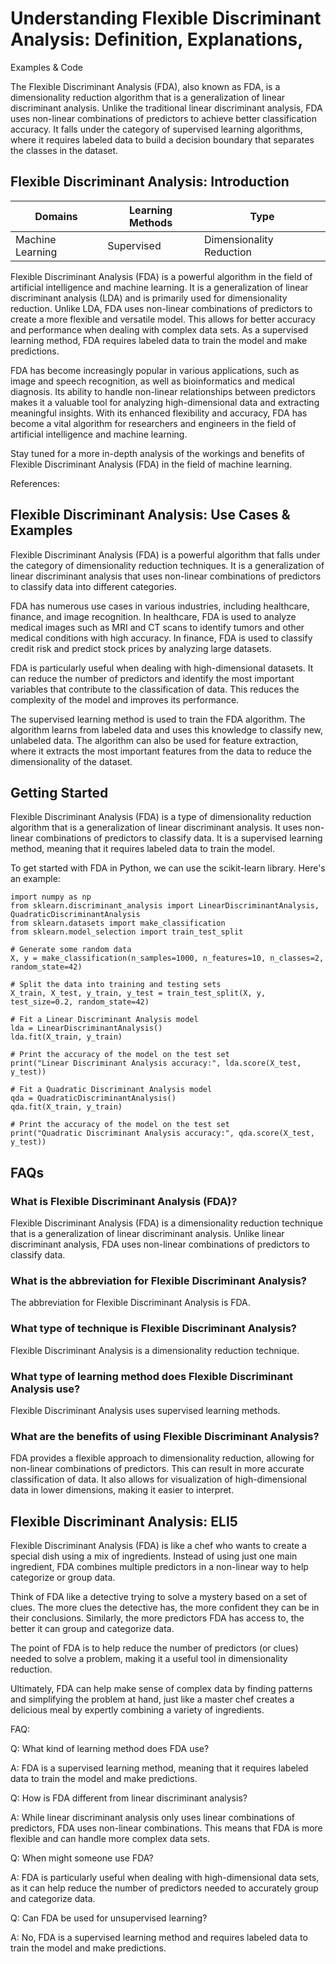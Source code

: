 # Understanding Flexible Discriminant Analysis: Definition, Explanations,
Examples & Code

The Flexible Discriminant Analysis (FDA), also known as FDA, is a
dimensionality reduction algorithm that is a generalization of linear
discriminant analysis. Unlike the traditional linear discriminant analysis,
FDA uses non-linear combinations of predictors to achieve better
classification accuracy. It falls under the category of supervised learning
algorithms, where it requires labeled data to build a decision boundary that
separates the classes in the dataset.

## Flexible Discriminant Analysis: Introduction

Domains | Learning Methods | Type  
---|---|---  
Machine Learning | Supervised | Dimensionality Reduction  
  
Flexible Discriminant Analysis (FDA) is a powerful algorithm in the field of
artificial intelligence and machine learning. It is a generalization of linear
discriminant analysis (LDA) and is primarily used for dimensionality
reduction. Unlike LDA, FDA uses non-linear combinations of predictors to
create a more flexible and versatile model. This allows for better accuracy
and performance when dealing with complex data sets. As a supervised learning
method, FDA requires labeled data to train the model and make predictions.

FDA has become increasingly popular in various applications, such as image and
speech recognition, as well as bioinformatics and medical diagnosis. Its
ability to handle non-linear relationships between predictors makes it a
valuable tool for analyzing high-dimensional data and extracting meaningful
insights. With its enhanced flexibility and accuracy, FDA has become a vital
algorithm for researchers and engineers in the field of artificial
intelligence and machine learning.

Stay tuned for a more in-depth analysis of the workings and benefits of
Flexible Discriminant Analysis (FDA) in the field of machine learning.

References:

## Flexible Discriminant Analysis: Use Cases & Examples

Flexible Discriminant Analysis (FDA) is a powerful algorithm that falls under
the category of dimensionality reduction techniques. It is a generalization of
linear discriminant analysis that uses non-linear combinations of predictors
to classify data into different categories.

FDA has numerous use cases in various industries, including healthcare,
finance, and image recognition. In healthcare, FDA is used to analyze medical
images such as MRI and CT scans to identify tumors and other medical
conditions with high accuracy. In finance, FDA is used to classify credit risk
and predict stock prices by analyzing large datasets.

FDA is particularly useful when dealing with high-dimensional datasets. It can
reduce the number of predictors and identify the most important variables that
contribute to the classification of data. This reduces the complexity of the
model and improves its performance.

The supervised learning method is used to train the FDA algorithm. The
algorithm learns from labeled data and uses this knowledge to classify new,
unlabeled data. The algorithm can also be used for feature extraction, where
it extracts the most important features from the data to reduce the
dimensionality of the dataset.

## Getting Started

Flexible Discriminant Analysis (FDA) is a type of dimensionality reduction
algorithm that is a generalization of linear discriminant analysis. It uses
non-linear combinations of predictors to classify data. It is a supervised
learning method, meaning that it requires labeled data to train the model.

To get started with FDA in Python, we can use the scikit-learn library. Here's
an example:

    
    
    
    import numpy as np
    from sklearn.discriminant_analysis import LinearDiscriminantAnalysis, QuadraticDiscriminantAnalysis
    from sklearn.datasets import make_classification
    from sklearn.model_selection import train_test_split
    
    # Generate some random data
    X, y = make_classification(n_samples=1000, n_features=10, n_classes=2, random_state=42)
    
    # Split the data into training and testing sets
    X_train, X_test, y_train, y_test = train_test_split(X, y, test_size=0.2, random_state=42)
    
    # Fit a Linear Discriminant Analysis model
    lda = LinearDiscriminantAnalysis()
    lda.fit(X_train, y_train)
    
    # Print the accuracy of the model on the test set
    print("Linear Discriminant Analysis accuracy:", lda.score(X_test, y_test))
    
    # Fit a Quadratic Discriminant Analysis model
    qda = QuadraticDiscriminantAnalysis()
    qda.fit(X_train, y_train)
    
    # Print the accuracy of the model on the test set
    print("Quadratic Discriminant Analysis accuracy:", qda.score(X_test, y_test))
    
    

## FAQs

### What is Flexible Discriminant Analysis (FDA)?

Flexible Discriminant Analysis (FDA) is a dimensionality reduction technique
that is a generalization of linear discriminant analysis. Unlike linear
discriminant analysis, FDA uses non-linear combinations of predictors to
classify data.

### What is the abbreviation for Flexible Discriminant Analysis?

The abbreviation for Flexible Discriminant Analysis is FDA.

### What type of technique is Flexible Discriminant Analysis?

Flexible Discriminant Analysis is a dimensionality reduction technique.

### What type of learning method does Flexible Discriminant Analysis use?

Flexible Discriminant Analysis uses supervised learning methods.

### What are the benefits of using Flexible Discriminant Analysis?

FDA provides a flexible approach to dimensionality reduction, allowing for
non-linear combinations of predictors. This can result in more accurate
classification of data. It also allows for visualization of high-dimensional
data in lower dimensions, making it easier to interpret.

## Flexible Discriminant Analysis: ELI5

Flexible Discriminant Analysis (FDA) is like a chef who wants to create a
special dish using a mix of ingredients. Instead of using just one main
ingredient, FDA combines multiple predictors in a non-linear way to help
categorize or group data.

Think of FDA like a detective trying to solve a mystery based on a set of
clues. The more clues the detective has, the more confident they can be in
their conclusions. Similarly, the more predictors FDA has access to, the
better it can group and categorize data.

The point of FDA is to help reduce the number of predictors (or clues) needed
to solve a problem, making it a useful tool in dimensionality reduction.

Ultimately, FDA can help make sense of complex data by finding patterns and
simplifying the problem at hand, just like a master chef creates a delicious
meal by expertly combining a variety of ingredients.

FAQ:

Q: What kind of learning method does FDA use?

A: FDA is a supervised learning method, meaning that it requires labeled data
to train the model and make predictions.

Q: How is FDA different from linear discriminant analysis?

A: While linear discriminant analysis only uses linear combinations of
predictors, FDA uses non-linear combinations. This means that FDA is more
flexible and can handle more complex data sets.

Q: When might someone use FDA?

A: FDA is particularly useful when dealing with high-dimensional data sets, as
it can help reduce the number of predictors needed to accurately group and
categorize data.

Q: Can FDA be used for unsupervised learning?

A: No, FDA is a supervised learning method and requires labeled data to train
the model and make predictions.